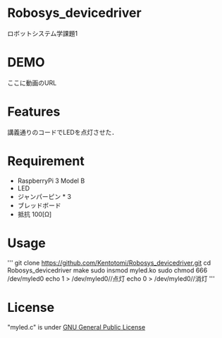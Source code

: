 # Robosys_devicedriver
ロボットシステム学課題1

# DEMO
ここに動画のURL

# Features
講義通りのコードでLEDを点灯させた．

# Requirement

- RaspberryPi 3 Model B
- LED
- ジャンパーピン * 3
- ブレッドボード
- 抵抗 100[Ω]

# Usage

'''
git clone https://github.com/Kentotomi/Robosys_devicedriver.git
cd Robosys_devicedriver
make
sudo insmod myled.ko
sudo chmod 666 /dev/myled0
echo 1 > /dev/myled0//点灯
echo 0 > /dev/myled0//消灯
'''
# License
"myled.c" is under [GNU General Public License](https://ja.wikipedia.org/wiki/GNU_General_Public_License)
